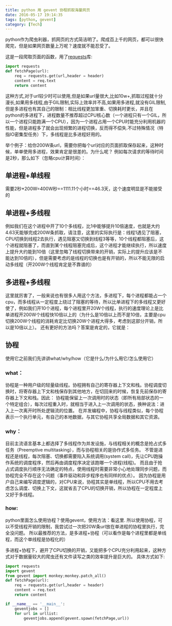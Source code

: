 ```yaml
---
title: python 用 gevent 协程抓取海量网页
date: 2016-05-17 19:14:35
tags: [python, gevent]
category: [Tech]
---
```


python作为爬虫利器，抓网页的方式简洁明了。爬成百上千的网页，都可以很快爬完，但是如果网页数量上万呢？速度就不能忍受了。
<!--more-->

这是一段爬取页面的函数，用了[requests](http://cn.python-requests.org/zh_CN/latest/)库:
```python
import requests
def fetchPage(url):
	req = requests.get(url,header = header)
	content = req.text
	return content
```

这种方式,对于url较少时可以使用,但是如果url量很大,比如10w+,抓取过程就十分漫长,如果用多线程,由于GIL限制,实际上效率并不高,如果用多进程,就没有GIL限制,但是多进程也有其自己的限制：相比线程更加笨重、切换耗时更长，并且在python的多进程下，进程数量不推荐超过CPU核心数（一个进程只有一个GIL，所以一个进程只能跑满一个CPU），因为一个进程占用一个CPU时能充分利用机器的性能，但是进程多了就会出现频繁的进程切换，反而得不偿失.不过特殊情况（特指IO密集型任务）下，多线程是比多进程好用的。

举个例子：给你200W条url，需要你把每个url对应的页面抓取保存起来，这种时候，单单使用多进程，效果肯定是很差的。为什么呢？
例如每次请求的等待时间是2秒，那么如下（忽略cpu计算时间）：

## 单进程+单线程

需要2秒*200W=400W秒==1111.11个小时==46.3天，这个速度明显是不能接受的

## 单进程+多线程

例如我们在这个进程中开了10个多线程，比1中能够提升10倍速度，也就是大约4.63天能够完成200W条抓取，请注意，这里的实际执行是：线程1遇见了阻塞，CPU切换到线程2去执行，遇见阻塞又切换到线程3等等，10个线程都阻塞后，这个进程就阻塞了，而直到某个线程阻塞完成后，这个进程才能继续执行，所以速度上提升大约能到10倍（这里忽略了线程切换带来的开销，实际上的提升应该是不能达到10倍的），但是需要考虑的是线程的切换也是有开销的，所以不能无限的启动多线程（开200W个线程肯定是不靠谱的）

## 多进程+多线程

这里就厉害了，一般来说也有很多人用这个方法，多进程下，每个进程都能占一个cpu，而多线程从一定程度上绕过了阻塞的等待，所以比单进程下的多线程又更好使了，例如我们开10个进程，每个进程里开20W个线程，执行的速度理论上是比单进程开200W个线程快10倍以上的（为什么是10倍以上而不是10倍，主要是cpu切换200W个线程的消耗肯定比切换20W个进程大得多，考虑到这部分开销，所以是10倍以上）。
还有更好的方法吗？答案是肯定的，它就是：

## 协程

使用它之前我们先讲讲what/why/how（它是什么/为什么用它/怎么使用它）

### what：

协程是一种用户级的轻量级线程。协程拥有自己的寄存器上下文和栈。协程调度切换时，将寄存器上下文和栈保存到其他地方，在切回来的时候，恢复先前保存的寄存器上下文和栈。因此：
协程能保留上一次调用时的状态（即所有局部状态的一个特定组合），每次过程重入时，就相当于进入上一次调用的状态，换种说法：进入上一次离开时所处逻辑流的位置。
在并发编程中，协程与线程类似，每个协程表示一个执行单元，有自己的本地数据，与其它协程共享全局数据和其它资源。

### why：

目前主流语言基本上都选择了多线程作为并发设施，与线程相关的概念是抢占式多任务（Preemptive multitasking），而与协程相关的是协作式多任务。
不管是进程还是线程，每次阻塞、切换都需要陷入系统调用(system call)，先让CPU跑操作系统的调度程序，然后再由调度程序决定该跑哪一个进程(线程)。
而且由于抢占式调度执行顺序无法确定的特点，使用线程时需要非常小心地处理同步问题，而协程完全不存在这个问题（事件驱动和异步程序也有同样的优点）。
因为协程是用户自己来编写调度逻辑的，对CPU来说，协程其实是单线程，所以CPU不用去考虑怎么调度、切换上下文，这就省去了CPU的切换开销，所以协程在一定程度上又好于多线程。

### how:

python里面怎么使用协程？使用gevent，使用方法：看这里.
所以使用协程，可以不受线程开销的限制，我尝试过一次把20W条url放在单进程的协程里执行，完全没问题。
所以最推荐的方法，是多进程+协程（可以看作是每个进程里都是单线程，而这个单线程是协程化的）

多进程+协程下，避开了CPU切换的开销，又能把多个CPU充分利用起来，这种方式对于数据量较大的爬虫还有文件读写之类的效率提升是巨大的。
具体方式如下:
```python
import requests
import gevent
from gevent import monkey;monkey.patch_all()
def fetchPage(url):
    req = requests.get(url,header = header)
    content = req.text
    return content

if __name__ == '__main__':
    geventjobs = []
    for url in urllist:
        geventjobs.append(gevent.spawn(fetchPage,url))
```
